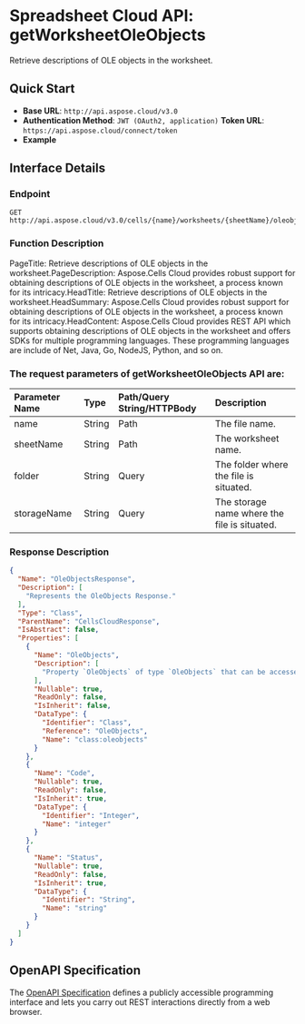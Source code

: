 # **Spreadsheet Cloud API: getWorksheetOleObjects**

Retrieve descriptions of OLE objects in the worksheet. 


## **Quick Start**

- **Base URL**: `http://api.aspose.cloud/v3.0`
- **Authentication Method**: `JWT (OAuth2, application)`  **Token URL**: `https://api.aspose.cloud/connect/token`
- **Example** 

## **Interface Details**

### **Endpoint** 

```
GET http://api.aspose.cloud/v3.0/cells/{name}/worksheets/{sheetName}/oleobjects
```
### **Function Description**
PageTitle: Retrieve descriptions of OLE objects in the worksheet.PageDescription: Aspose.Cells Cloud provides robust support for obtaining descriptions of OLE objects in the worksheet, a process known for its intricacy.HeadTitle: Retrieve descriptions of OLE objects in the worksheet.HeadSummary: Aspose.Cells Cloud provides robust support for obtaining descriptions of OLE objects in the worksheet, a process known for its intricacy.HeadContent: Aspose.Cells Cloud provides REST API which supports obtaining descriptions of OLE objects in the worksheet and offers SDKs for multiple programming languages. These programming languages are include of Net, Java, Go, NodeJS, Python, and so on.

### The request parameters of **getWorksheetOleObjects** API are: 

| Parameter Name | Type | Path/Query String/HTTPBody | Description | 
| :- | :- | :- |:- | 
|name|String|Path|The file name.|
|sheetName|String|Path|The worksheet name.|
|folder|String|Query|The folder where the file is situated.|
|storageName|String|Query|The storage name where the file is situated.|

### **Response Description**
```json
{
  "Name": "OleObjectsResponse",
  "Description": [
    "Represents the OleObjects Response."
  ],
  "Type": "Class",
  "ParentName": "CellsCloudResponse",
  "IsAbstract": false,
  "Properties": [
    {
      "Name": "OleObjects",
      "Description": [
        "Property `OleObjects` of type `OleObjects` that can be accessed and modified publicly within the class."
      ],
      "Nullable": true,
      "ReadOnly": false,
      "IsInherit": false,
      "DataType": {
        "Identifier": "Class",
        "Reference": "OleObjects",
        "Name": "class:oleobjects"
      }
    },
    {
      "Name": "Code",
      "Nullable": true,
      "ReadOnly": false,
      "IsInherit": true,
      "DataType": {
        "Identifier": "Integer",
        "Name": "integer"
      }
    },
    {
      "Name": "Status",
      "Nullable": true,
      "ReadOnly": false,
      "IsInherit": true,
      "DataType": {
        "Identifier": "String",
        "Name": "string"
      }
    }
  ]
}
```


## OpenAPI Specification

The [OpenAPI Specification](https://reference.aspose.cloud/cells/#/OleObjectsController/GetWorksheetOleObjects) defines a publicly accessible programming interface and lets you carry out REST interactions directly from a web browser.
